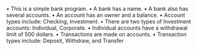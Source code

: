 • This is a simple bank program.
• A bank has a name.
• A bank also has several accounts.
• An account has an owner and a balance.
• Account types include: Checking, Investment.
• There are two types of Investment accounts: Individual, Corporate.
• Individual accounts have a withdrawal limit of 500 dollars.
• Transactions are made on accounts.
• Transaction types include: Deposit, Withdraw, and Transfer
